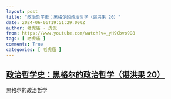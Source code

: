 ```yaml
---
layout: post
title: "政治哲学史：黑格尔的政治哲学（谌洪果 20）"
date: 2024-06-06T19:51:29.000Z
author: 老虎庙 · 虎侃
from: https://www.youtube.com/watch?v=_yH9Cbvo9O8
tags: [ 老虎庙 ]
comments: True
categories: [ 老虎庙 ]
---
```

<!--1717703489000-->
[政治哲学史：黑格尔的政治哲学（谌洪果 20）](https://www.youtube.com/watch?v=_yH9Cbvo9O8)
------

<div>
黑格尔的政治哲学
</div>
